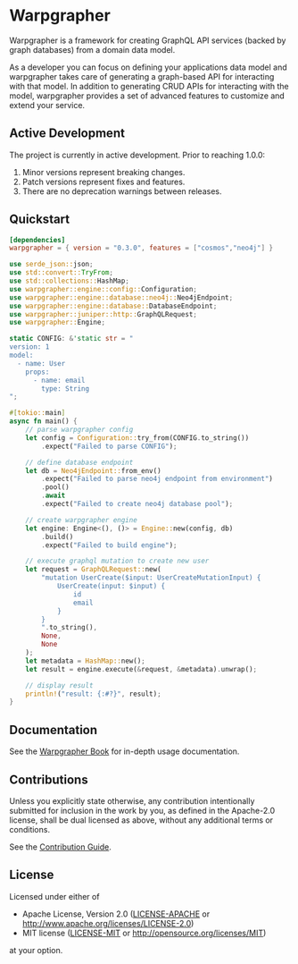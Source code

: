 # Warpgrapher

Warpgrapher is a framework for creating GraphQL API services (backed by graph databases) from a domain data model. 

As a developer you can focus on defining your applications data model and warpgrapher takes care of generating a graph-based API for interacting with that model. In addition to generating CRUD APIs for interacting with the model, warpgrapher provides a set of advanced features to customize and extend your service. 

## Active Development

The project is currently in active development. Prior to reaching 1.0.0:

1. Minor versions represent breaking changes.
2. Patch versions represent fixes and features.
3. There are no deprecation warnings between releases.

## Quickstart

```toml
[dependencies]
warpgrapher = { version = "0.3.0", features = ["cosmos","neo4j"] }
```

```rust
use serde_json::json;
use std::convert::TryFrom;
use std::collections::HashMap;
use warpgrapher::engine::config::Configuration;
use warpgrapher::engine::database::neo4j::Neo4jEndpoint;
use warpgrapher::engine::database::DatabaseEndpoint;
use warpgrapher::juniper::http::GraphQLRequest;
use warpgrapher::Engine;

static CONFIG: &'static str = "
version: 1
model:
  - name: User
    props:
      - name: email
        type: String
";

#[tokio::main]
async fn main() {
    // parse warpgrapher config
    let config = Configuration::try_from(CONFIG.to_string())
        .expect("Failed to parse CONFIG");

    // define database endpoint
    let db = Neo4jEndpoint::from_env()
        .expect("Failed to parse neo4j endpoint from environment")
        .pool()
        .await
        .expect("Failed to create neo4j database pool");

    // create warpgrapher engine
    let engine: Engine<(), ()> = Engine::new(config, db)
        .build()
        .expect("Failed to build engine");

    // execute graphql mutation to create new user
    let request = GraphQLRequest::new(
        "mutation UserCreate($input: UserCreateMutationInput) {
            UserCreate(input: $input) {
                id
                email
            }
        }
        ".to_string(),
        None,
        None
    );
    let metadata = HashMap::new();
    let result = engine.execute(&request, &metadata).unwrap();

    // display result
    println!("result: {:#?}", result);
}
```

## Documentation

See the [Warpgrapher Book](https://warpforge.github.io/warpgrapher/) for in-depth usage documentation. 

## Contributions

Unless you explicitly state otherwise, any contribution intentionally submitted
for inclusion in the work by you, as defined in the Apache-2.0 license, shall be
dual licensed as above, without any additional terms or conditions.

See the [Contribution Guide](https://warpforge.github.io/warpgrapher/contribution). 

## License

Licensed under either of

 * Apache License, Version 2.0
   ([LICENSE-APACHE](LICENSE-APACHE) or http://www.apache.org/licenses/LICENSE-2.0)
 * MIT license
   ([LICENSE-MIT](LICENSE-MIT) or http://opensource.org/licenses/MIT)

at your option.


